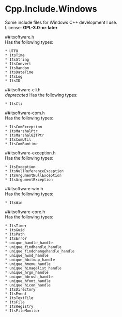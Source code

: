 # Cpp.Include.Windows
Some include files for Windows C++ development I use.  
License: **GPL-3.0-or-later**  

##itsoftware.h  
Has the following types:

    * UTF8
    * ItsTime
    * ItsString
    * ItsConvert
    * ItsRandom
    * ItsDateTime
    * ItsLog
    * ItsID

##itsoftware-cli.h  
*deprecated* 
Has the following types:

    * ItsCli

##itsoftware-com.h  
Has the following types:

    * ItsComException
    * ItsMarshalPtr
    * ItsMarshalGITPtr
    * ItsComUtil
    * ItsComRuntime

##itsoftware-exception.h  
Has the following types:

    * ItsException
    * ItsNullReferenceException
    * ItsArgumentNullException
    * ItsArgumentException

##itsoftware-win.h  
Has the following types:

    * ItsWin

##itsoftware-core.h  
Has the following types:

    * ItsTimer
    * ItsGuid
    * ItsPath
    * ItsError
    * unique_handle_handle
    * unique_findhandle_handle
    * unique_findchangehandle_handle
    * unique_hwnd_handle
    * unique_hbitmap_handle
    * unique_hmenu_handle
    * unique_himagelist_handle
    * unique_hrgn_handle
    * unique_hbrush_handle
    * unique_hfont_handle
    * unique_hicon_handle
    * ItsDirectory
    * ItsEvent
    * ItsTextFile
    * ItsFile
    * ItsRegistry
    * ItsFileMonitor

